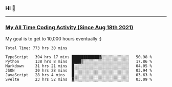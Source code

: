 ### Hi 🙂

---

### <a href="https://wakatime.com/@Eroxl">My All Time Coding Activity (Since Aug 18th 2021)</a>
My goal is to get to 10,000 hours eventually :)
<!--START_SECTION:waka-->

```text
Total Time: 773 hrs 30 mins

TypeScript   394 hrs 17 mins ████████████▓░░░░░░░░░░░░   50.98 %
Python       138 hrs 8 mins  ████▒░░░░░░░░░░░░░░░░░░░░   17.86 %
Markdown     31 hrs 21 mins  █░░░░░░░░░░░░░░░░░░░░░░░░   04.05 %
JSON         30 hrs 28 mins  █░░░░░░░░░░░░░░░░░░░░░░░░   03.94 %
JavaScript   28 hrs 4 mins   █░░░░░░░░░░░░░░░░░░░░░░░░   03.63 %
Svelte       23 hrs 52 mins  ▓░░░░░░░░░░░░░░░░░░░░░░░░   03.09 %
```

<!--END_SECTION:waka-->
